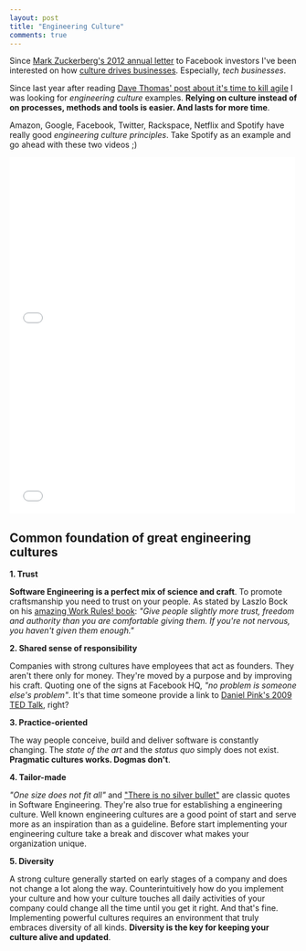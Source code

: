 ```yaml
---
layout: post
title: "Engineering Culture"
comments: true
---
```


Since [Mark Zuckerberg's 2012 annual letter](http://www.wired.com/2012/02/zuck-letter/)
to Facebook investors I've been interested on how [culture drives businesses](http://www.slideshare.net/Bufferapp/buffer-culture-05).
Especially, _tech businesses_.

Since last year after reading [Dave Thomas' post about it's time to kill agile](http://pragdave.me/blog/2014/03/04/time-to-kill-agile/)
I was looking for _engineering culture_ examples. **Relying on culture instead of on processes, methods and tools is easier.
And lasts for more time**.

Amazon, Google, Facebook, Twitter, Rackspace, Netflix and Spotify have really good _engineering culture principles_. Take Spotify as an example and go ahead with these two videos ;)

<iframe src="//player.vimeo.com/video/85490944" width="500" height="312" frameborder="0" webkitallowfullscreen mozallowfullscreen allowfullscreen></iframe>

<iframe src="//player.vimeo.com/video/94950270" width="500" height="312" frameborder="0" webkitallowfullscreen mozallowfullscreen allowfullscreen></iframe>

## Common foundation of great engineering cultures

**1. Trust**

__Software Engineering is a perfect mix of science and craft__. To promote craftsmanship you need to trust on your people. As stated by Laszlo Bock on his [amazing Work Rules! book](http://www.workrules.net): _"Give people slightly more trust, freedom and authority than you are comfortable giving them. If you're not nervous, you haven't given them enough."_

**2. Shared sense of responsibility**

Companies with strong cultures have employees that act as founders. They aren't there only for money. They're moved by a purpose and by improving his craft. Quoting one of the signs at Facebook HQ, _"no problem is someone else's problem"_. It's that time someone provide a link to [Daniel Pink's 2009 TED Talk](https://www.youtube.com/watch?v=rrkrvAUbU9Y), right?

**3. Practice-oriented**

The way people conceive, build and deliver software is constantly changing. The _state of the art_ and the _status quo_ simply does not exist. **Pragmatic cultures works. Dogmas don't**.

**4. Tailor-made**

_"One size does not fit all"_ and ["There is no silver bullet"](https://en.wikipedia.org/wiki/No_Silver_Bullet) are classic quotes in Software Engineering. They're also true for establishing a engineering culture. Well known engineering cultures are a good point of start and serve more as an inspiration than as a guideline. Before start implementing your engineering culture take a break and discover what makes your organization unique.

**5. Diversity**

A strong culture generally started on early stages of a company and does not change a lot along the way. Counterintuitively how do you implement your culture and how your culture touches all daily activities of your company could change all the time until you get it right. And that's fine. Implementing powerful cultures requires an environment that truly embraces diversity of all kinds. **Diversity is the key for keeping your culture alive and updated**.
